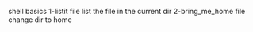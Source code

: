 shell basics
1-listit file list the file in the current dir
2-bring_me_home file change dir to home
